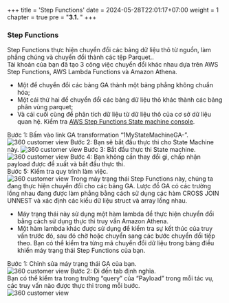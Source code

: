 +++
title = 'Step Functions'
date = 2024-05-28T22:01:17+07:00
weight = 1
chapter = true
pre = "<b>3.1. </b>"
+++

### Step Functions
Step Functions thực hiện chuyển đổi các bảng dữ liệu thô từ nguồn, làm phẳng chúng và chuyển đổi thành các tệp Parquet..  
Tài khoản của bạn đã tạo 3 công việc chuyển đổi khác nhau dựa trên AWS Step Functions, AWS Lambda Functions và Amazon Athena.  
+ Một để chuyển đổi các bảng GA thành một bảng phẳng không chuẩn hóa;
+ Một cái thứ hai để chuyển đổi các bảng dữ liệu thô khác thành các bảng phân vùng parquet;
+ Và cái cuối cùng để phân tích dữ liệu từ dữ liệu thô của cơ sở dữ liệu quan hệ.
Kiểm tra [AWS Step Functions State machine console](https://us-west-2.console.aws.amazon.com/states/home?region=us-west-2#/statemachines).  

Bước 1:  Bấm vào link GA transformation “1MyStateMachineGA-”.
![360 customer view](https://vuha7394.github.io/workshop-aws2/images/assets/100.png) 
Bước 2: Bạn sẽ bắt đầu thực thi cho State Machine này.
![360 customer view](https://vuha7394.github.io/workshop-aws2/images/assets/101.png) 
Bước 3: Bắt đầu thực thi State machine.
![360 customer view](https://vuha7394.github.io/workshop-aws2/images/assets/102.png) 
Bước 4: Bạn không cần thay đổi gì, chấp nhận payload được đề xuất và bắt đầu thực thi.  
Bước 5: Kiểm tra quy trình làm việc.  
![360 customer view](https://vuha7394.github.io/workshop-aws2/images/assets/103.png) 
Trong máy trạng thái Step Functions này, chúng ta đang thực hiện chuyển đổi cho các bảng GA. Lược đồ GA có các trường lồng nhau đang được làm phẳng bằng cách sử dụng các hàm CROSS JOIN UNNEST và xác định các kiểu dữ liệu struct và array lồng nhau.  
+ Máy trạng thái này sử dụng một hàm lambda để thực hiện chuyển đổi bằng cách sử dụng thực thi truy vấn Amazon Athena.
+ Một hàm lambda khác được sử dụng để kiểm tra sự kết thúc của truy vấn trước đó, sau đó chờ hoặc chuyển sang các bước chuyển đổi tiếp theo.
Bạn có thể kiểm tra từng mã chuyển đổi dữ liệu trong bảng điều khiển máy trạng thái Step Functions của bạn.  

Bước 1: Chỉnh sửa máy trạng thái GA của bạn.  
![360 customer view](https://vuha7394.github.io/workshop-aws2/images/assets/104.png) 
Bước 2: Đi đến tab định nghĩa.  
Bạn có thể kiểm tra trong trường “query” của “Payload” trong mỗi tác vụ, các truy vấn nào được thực thi trong mỗi bước.  
![360 customer view](https://vuha7394.github.io/workshop-aws2/images/assets/105.png) 